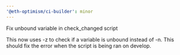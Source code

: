 ```yaml
---
'@eth-optimism/ci-builder': minor
---
```


Fix unbound variable in check_changed script

This now uses -z to check if a variable is unbound instead of -n.
This should fix the error when the script is being ran on develop.
